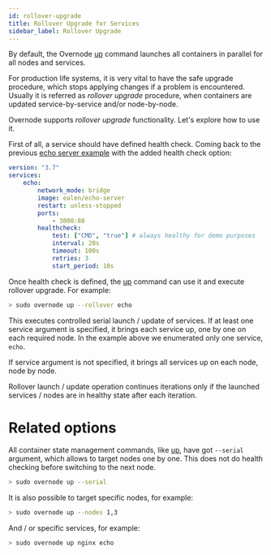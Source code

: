 ```yaml
---
id: rollover-upgrade
title: Rollover Upgrade for Services
sidebar_label: Rollover Upgrade
---
```


By default, the Overnode [up](cli-reference/up) command launches all containers in parallel for all nodes and services.

For production life systems, it is very vital to have the safe upgrade procedure, which stops applying changes if a problem is encountered. Usually it is referred as *rollover upgrade* procedure, when containers are updated service-by-service and/or node-by-node.

Overnode supports *rollover upgrade* functionality. Let's explore how to use it.

First of all, a service should have defined health check. Coming back to the previous [echo server example](managing-containers-workflow#launching-a-service) with the added health check option:

```yml
version: "3.7"
services:
    echo:
        network_mode: bridge
        image: ealen/echo-server
        restart: unless-stopped
        ports:
            - 3000:80
        healthcheck:
            test: ["CMD", "true"] # always healthy for demo purposes
            interval: 20s
            timeout: 100s
            retries: 3
            start_period: 10s        
```

Once health check is defined, the [up](cli-reference/up) command can use it and execute rollover upgrade. For example:

```bash
> sudo overnode up --rollover echo
```

This executes controlled serial launch / update of services.
If at least one service argument is specified,
it brings each service up, one by one on each required node.
In the example above we enumerated only one service, `echo`.

If service argument is not specified, it brings all services up on each node, node by node.

Rollover launch / update operation continues iterations only if the launched services / nodes are in healthy state after each iteration.

# Related options

All container state management commands, like [up](cli-reference/up), have got `--serial` argument, which allows to target nodes one by one. This does not do health checking before switching to the next node.

```bash
> sudo overnode up --serial 
``` 

It is also possible to target specific nodes, for example:

```bash
> sudo overnode up --nodes 1,3 
```

And / or specific services, for example:

```bash
> sudo overnode up nginx echo
``` 
